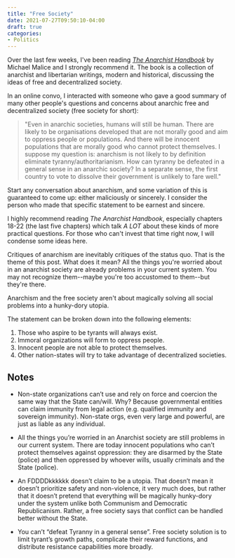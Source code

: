 ```yaml
---
title: "Free Society"
date: 2021-07-27T09:50:10-04:00
draft: true
categories:
- Politics
---
```


Over the last few weeks, I've been reading _[The Anarchist
Handbook](http://anarchisthandbook.com)_ by Michael Malice and I strongly
recommend it. The book is a collection of anarchist and libertarian writings,
modern and historical, discussing the ideas of free and decentralized society.

In an online convo, I interacted with someone who gave a good summary of many
other people's questions and concerns about anarchic free and decentralized
society (free society for short):

> "Even in anarchic societies, humans will still be human. There are likely to be
> organisations developed that are not morally good and aim to oppress people or
> populations. And there will be innocent populations that are morally good who
> cannot protect themselves. I suppose my question is: anarchism is not likely to
> by definition eliminate tyranny/authoritarianism. How can tyranny be defeated in
> a general sense in an anarchic society? In a separate sense, the first country
> to vote to dissolve their government is unlikely to fare well."

Start any conversation about anarchism, and some variation of this is guaranteed
to come up: either maliciously or sincerely. I consider the person who made that
specific statement to be earnest and sincere.

I highly recommend reading _The Anarchist Handbook_, especially chapters
18-22 (the last five chapters) which talk _A LOT_ about these kinds of more
practical questions. For those who can't invest that time right now, I
will condense some ideas here.

Critiques of anarchism are inevitably critiques of the status quo. That is the
theme of this post. What does it mean? All the things you're worried about in an
anarchist society are already problems in your current system. You may not
recognize them--maybe you're too accustomed to them--but they're there.

Anarchism and the free society aren't about magically solving all social
problems into a hunky-dory utopia.

The statement can be broken down into the following elements:

1. Those who aspire to be tyrants will always exist.
1. Immoral organizations will form to oppress people.
1. Innocent people are not able to protect themselves.
1. Other nation-states will try to take advantage of decentralized societies.

## Notes

- Non-state organizations can’t use and rely on force and coercion the same way
  that the State can/will. Why? Because governmental entities can claim immunity
  from legal action (e.g. qualified immunity and sovereign immunity). Non-state
  orgs, even very large and powerful, are just as liable as any individual.

- All the things you’re worried in an Anarchist society are still problems in
  our current system. There are today innocent populations who can’t protect
  themselves against oppression: they are disarmed by the State (police) and
  then oppressed by whoever wills, usually criminals and the State (police).

- An FDDDDkkkkkk doesn’t
  claim to be a utopia. That doesn’t mean it doesn’t prioritize safety and
  non-violence, it very much does, but rather that it doesn’t pretend that
  everything will be magically hunky-dory under the system unlike both Communism
  and Democratic Republicanism. Rather, a free society says that conflict can be
  handled better without the State.

- You can’t “defeat Tyranny in a general sense”. Free society solution is to
  limit tyrant’s growth paths, complicate their reward functions, and distribute
  resistance capabilities more broadly.
